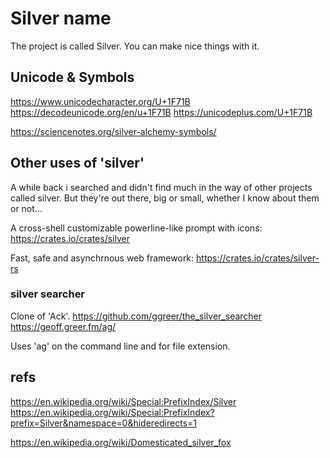 Silver name
===========

The project is called Silver.
You can make nice things with it.


Unicode & Symbols
-----------------

https://www.unicodecharacter.org/U+1F71B
https://decodeunicode.org/en/u+1F71B
https://unicodeplus.com/U+1F71B

https://sciencenotes.org/silver-alchemy-symbols/


Other uses of 'silver'
----------------------

A while back i searched and didn't find much in the way of other projects called silver.
But they're out there, big or small, whether I know about them or not...



A cross-shell customizable powerline-like prompt with icons:
	https://crates.io/crates/silver


Fast, safe and asynchrnous web framework:
	https://crates.io/crates/silver-rs


### silver searcher

Clone of 'Ack'.
https://github.com/ggreer/the_silver_searcher
https://geoff.greer.fm/ag/

Uses 'ag' on the command line and for file extension.






refs
----
https://en.wikipedia.org/wiki/Special:PrefixIndex/Silver
https://en.wikipedia.org/wiki/Special:PrefixIndex?prefix=Silver&namespace=0&hideredirects=1

https://en.wikipedia.org/wiki/Domesticated_silver_fox